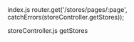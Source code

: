 ##
index.js
router.get('/stores/pages/:page', catchErrors(storeController.getStores));

storeController.js
getStores